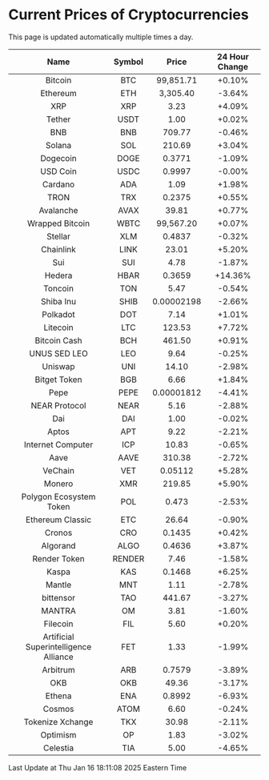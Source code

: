 # Current Prices of Cryptocurrencies
This page is updated automatically multiple times a day.

| Name | Symbol | Price | 24 Hour Change |
| :---: |:---:| :---: | :---: |
| Bitcoin | BTC | 99,851.71 | +0.10% |
| Ethereum | ETH | 3,305.40 | -3.64% |
| XRP | XRP | 3.23 | +4.09% |
| Tether | USDT | 1.00 | +0.02% |
| BNB | BNB | 709.77 | -0.46% |
| Solana | SOL | 210.69 | +3.04% |
| Dogecoin | DOGE | 0.3771 | -1.09% |
| USD Coin | USDC | 0.9997 | -0.00% |
| Cardano | ADA | 1.09 | +1.98% |
| TRON | TRX | 0.2375 | +0.55% |
| Avalanche | AVAX | 39.81 | +0.77% |
| Wrapped Bitcoin | WBTC | 99,567.20 | +0.07% |
| Stellar | XLM | 0.4837 | -0.32% |
| Chainlink | LINK | 23.01 | +5.20% |
| Sui | SUI | 4.78 | -1.87% |
| Hedera | HBAR | 0.3659 | +14.36% |
| Toncoin | TON | 5.47 | -0.54% |
| Shiba Inu | SHIB | 0.00002198 | -2.66% |
| Polkadot | DOT | 7.14 | +1.01% |
| Litecoin | LTC | 123.53 | +7.72% |
| Bitcoin Cash | BCH | 461.50 | +0.91% |
| UNUS SED LEO | LEO | 9.64 | -0.25% |
| Uniswap | UNI | 14.10 | -2.98% |
| Bitget Token | BGB | 6.66 | +1.84% |
| Pepe | PEPE | 0.00001812 | -4.41% |
| NEAR Protocol | NEAR | 5.16 | -2.88% |
| Dai | DAI | 1.00 | -0.02% |
| Aptos | APT | 9.22 | -2.21% |
| Internet Computer | ICP | 10.83 | -0.65% |
| Aave | AAVE | 310.38 | -2.72% |
| VeChain | VET | 0.05112 | +5.28% |
| Monero | XMR | 219.85 | +5.90% |
| Polygon Ecosystem Token | POL | 0.473 | -2.53% |
| Ethereum Classic | ETC | 26.64 | -0.90% |
| Cronos | CRO | 0.1435 | +0.42% |
| Algorand | ALGO | 0.4636 | +3.87% |
| Render Token | RENDER | 7.46 | -1.58% |
| Kaspa | KAS | 0.1468 | +6.25% |
| Mantle | MNT | 1.11 | -2.78% |
| bittensor | TAO | 441.67 | -3.27% |
| MANTRA | OM | 3.81 | -1.60% |
| Filecoin | FIL | 5.60 | +0.20% |
| Artificial Superintelligence Alliance | FET | 1.33 | -1.99% |
| Arbitrum | ARB | 0.7579 | -3.89% |
| OKB | OKB | 49.36 | -3.17% |
| Ethena | ENA | 0.8992 | -6.93% |
| Cosmos | ATOM | 6.60 | -0.24% |
| Tokenize Xchange | TKX | 30.98 | -2.11% |
| Optimism | OP | 1.83 | -3.02% |
| Celestia | TIA | 5.00 | -4.65% |

Last Update at Thu Jan 16 18:11:08 2025 Eastern Time